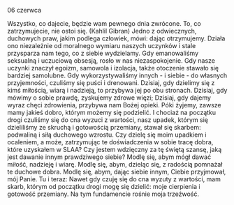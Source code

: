 06 czerwca

Wszystko, co dajecie, będzie wam pewnego dnia zwrócone. To, co zatrzymujecie, nie ostoi się.
(Kahlil Gibran)
 Jedno z odwiecznych, duchowych praw, jakim podlega człowiek, mówi: dając otrzymujemy. Działa ono niezależnie od moralnego wymiaru naszych uczynków i stale przysparza nam tego, co z siebie wydzielamy. Gdy emanowaliśmy seksualną i uczuciową obsesją, rosło w nas niezaspokojenie. Gdy nasze uczynki znaczył egoizm, samowola i izolacja, także otoczenie stawało się bardziej samolubne. Gdy wykorzystywaliśmy innych - i siebie - do własnych przyjemności, czuliśmy się puści i drenowani. Dzisiaj, gdy dzielimy się z kimś miłością, wiarą i nadzieją, to przybywa jej po obu stronach. Dzisiaj, gdy mówimy o sobie prawdę, zyskujemy zdrowe więzi;
Dzisiaj, gdy dajemy wyraz chęci zdrowienia, przybywa nam Bożej opieki. Póki żyjemy, zawsze mamy jakieś dobro, którym możemy się podzielić. I chociaż na początku drogi czuliśmy się do cna wyzuci z wartości, nasz upadek, którym się dzieliliśmy ze skruchą i gotowością przemiany, stawał się skarbem: podwaliną i siłą duchowego wzrostu.
 Czy dzielę się moim upadkiem i ocaleniem, a może, zatrzymując te doświadczenia w sobie tracę dobra, które uzyskałem w SLAA? Czy jestem wdzięczny za tę świętą szansę, jaką jest dawanie innym prawdziwego siebie?
 Modlę się, abym mógł dawać miłość, nadzieję i wiarę. Modlę się, abym, dzieląc się, z radością pomnażał te duchowe dobra. Modlę się, abym, dając siebie innym, Ciebie przyjmował, mój Panie.
 Tu i teraz: Nawet gdy czuję się do cna wyzuty z wartości, mam skarb, którym od początku drogi mogę się dzielić: moje cierpienia i gotowość przemiany. Na tym fundamencie rośnie moja trzeźwość.
